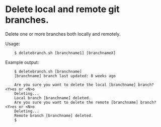 Delete local and remote git branches.
=====================================

Delete one or more branches both locally and remotely.

Usage:

		$ deletebranch.sh [branchname1] [branchnameX]

Example output:

		$ deletebranch.sh [branchname]
		[branchname] branch last updated: 8 weeks ago
		
		Are you sure you want to delete the local [branchname] branch? <Y>es or <N>o
		Deleting...
		Local branch [branchname] deleted.
		Are you sure you want to delete the remote [branchname] branch? <Y>es or <N>o
		Deleting...
		Remote branch [branchname] deleted.
		$

